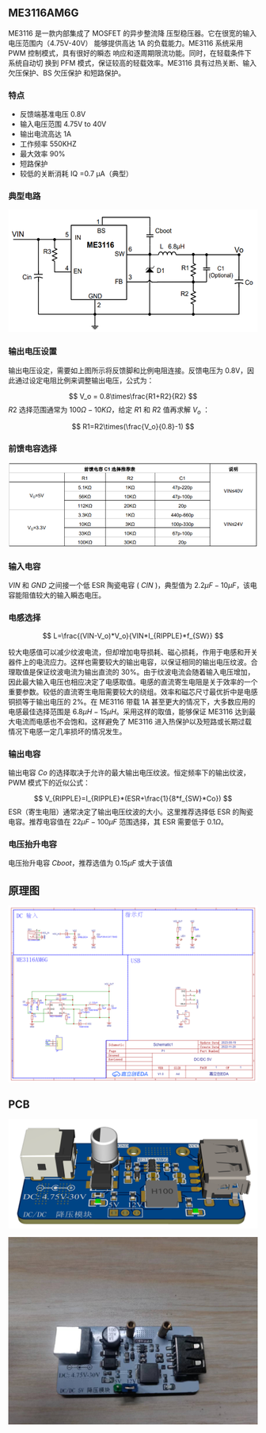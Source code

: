 ## ME3116AM6G

ME3116 是一款内部集成了 MOSFET 的异步整流降 压型稳压器。它在很宽的输入电压范围内（4.75V-40V） 能够提供高达 1A 的负载能力。ME3116 系统采用 PWM 控制模式，具有很好的瞬态 响应和逐周期限流功能。同时，在轻载条件下系统自动切 换到 PFM 模式，保证较高的轻载效率。ME3116 具有过热关断、输入欠压保护、BS 欠压保护 和短路保护。

### 特点

+ 反馈端基准电压 0.8V
+ 输入电压范围 4.75V to 40V
+ 输出电流高达 1A
+ 工作频率 550KHZ
+ 最大效率 90%
+ 短路保护
+ 较低的关断消耗 IQ =0.7 μA（典型）

### 典型电路

![](/img/ME3116.png)

### 输出电压设置

输出电压设定，需要如上图所示将反馈脚和比例电阻连接。反馈电压为 0.8V，因此通过设定电阻比例来调整输出电压，公式为：


$$
V_o = 0.8\times\frac{R1+R2}{R2}
$$
$R2$ 选择范围通常为 $100Ω-10 KΩ$，给定 $R1$ 和 $R2$ 值再求解 $V_o$  ：


$$
R1=R2\times(\frac{V_o}{0.8}-1)
$$

### 前馈电容选择

![](/img/C1.png)

### 输入电容

$VIN$ 和 $GND$ 之间接一个低 ESR 陶瓷电容 ( $CIN$ )，典型值为 $2.2 μF-10 μF$，该电容能阻值较大的输入瞬态电压。

### 电感选择


$$
L=\frac{(VIN-V_o)*V_o}{VIN*I_{RIPPLE}*f_{SW}}
$$

较大电感值可以减少纹波电流，但却增加电导损耗、磁心损耗，作用于电感和开关器件上的电流应力。这样也需要较大的输出电容，以保证相同的输出电压纹波。合理取值是保证纹波电流为输出直流的 30%。由于纹波电流会随着输入电压增加，因此最大输入电压也相应决定了电感取值。电感的直流寄生电阻是关于效率的一个重要参数。较低的直流寄生电阻需要较大的绕组。效率和磁芯尺寸最优折中是电感铜损等于输出电压的 2%。在 ME3116 带载 1A 甚至更大的情况下，大多数应用的电感最佳选择范围是 $6.8μH-15μH$。采用这样的取值，能够保证 ME3116 达到最大电流而电感也不会饱和。这样避免了 ME3116 进入热保护以及短路或长期过载情况下电感一定几率损坏的情况发生。

### 输出电容

输出电容 $Co$ 的选择取决于允许的最大输出电压纹波。恒定频率下的输出纹波，PWM 模式下的近似公式：


$$
V_{RIPPLE}=I_{RIPPLE}*(ESR+\frac{1}{8*f_{SW}*Co})
$$
ESR（寄生电阻）通常决定了输出电压纹波的大小。这里推荐选择低 ESR 的陶瓷电容。推荐电容值在 $22μF-100μF$ 范围选择，其 ESR 需要低于 $0.1Ω$。

### 电压抬升电容

电压抬升电容 $Cboot$，推荐选值为 $0.15μF$ 或大于该值

## 原理图

![SCH_Schematic](/img/SCH_Schematic.png)

## PCB

![3D_PCB](/img/3D_PCB.png)

![DC-DC 5V](/img/DC-DC-5V.jpg)